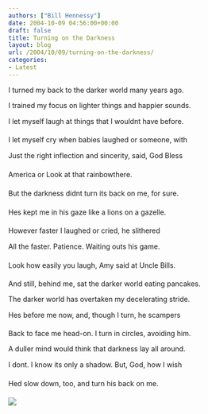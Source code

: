 ```yaml
---
authors: ["Bill Hennessy"]
date: 2004-10-09 04:56:00+00:00
draft: false
title: Turning on the Darkness
layout: blog
url: /2004/10/09/turning-on-the-darkness/
categories:
- Latest
---
```


I turned my back to the darker world many years ago. 




I trained my focus on lighter things and happier sounds.




I let myself laugh at things that I wouldnt have before.




I let myself cry when babies laughed or someone, with




Just the right inflection and sincerity, said, God Bless




America or Look at that rainbowthere.







But the darkness didnt turn its back on me, for sure.




Hes kept me in his gaze like a lions on a gazelle.




However faster I laughed or cried, he slithered 




All the faster. Patience. Waiting outs his game.




Look how easily you laugh, Amy said at Uncle Bills.




And still, behind me, sat the darker world eating pancakes.







The darker world has overtaken my decelerating stride.




Hes before me now, and, though I turn, he scampers




Back to face me head-on. I turn in circles, avoiding him.




A duller mind would think that darkness lay all around.




I dont. I know its only a shadow. But, God, how I wish




Hed slow down, too, and turn his back on me.

![](https://blog.billhennessy.com/aggbug.aspx?PostID=538)

